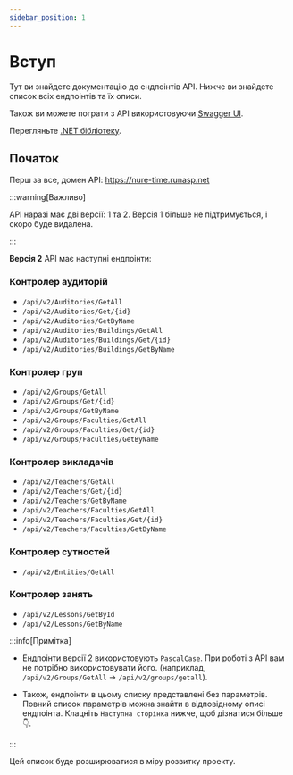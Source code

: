 ```yaml
---
sidebar_position: 1
---
```


# Вступ

Тут ви знайдете документацію до ендпоінтів API. Нижче ви знайдете список всіх ендпоінтів та їх описи.

Також ви можете пограти з API використовуючи [Swagger UI](https://nure-time.runasp.net/swagger/index.html).

Перегляньте [.NET бібліотеку](https://github.com/music-soul1-1/NureTimetableAPI.DotNetLib).


## Початок

Перш за все, домен API: https://nure-time.runasp.net

:::warning[Важливо]

API наразі має дві версії: 1 та 2. Версія 1 більше не підтримується, і скоро буде видалена.

:::

**Версія 2** API має наступні ендпоінти:

### Контролер аудиторій

* `/api/v2/Auditories/GetAll`
* `/api/v2/Auditories/Get/{id}`
* `/api/v2/Auditories/GetByName`
* `/api/v2/Auditories/Buildings/GetAll`
* `/api/v2/Auditories/Buildings/Get/{id}`
* `/api/v2/Auditories/Buildings/GetByName`

### Контролер груп

* `/api/v2/Groups/GetAll`
* `/api/v2/Groups/Get/{id}`
* `/api/v2/Groups/GetByName`
* `/api/v2/Groups/Faculties/GetAll`
* `/api/v2/Groups/Faculties/Get/{id}`
* `/api/v2/Groups/Faculties/GetByName`

### Контролер викладачів

* `/api/v2/Teachers/GetAll`
* `/api/v2/Teachers/Get/{id}`
* `/api/v2/Teachers/GetByName`
* `/api/v2/Teachers/Faculties/GetAll`
* `/api/v2/Teachers/Faculties/Get/{id}`
* `/api/v2/Teachers/Faculties/GetByName`

### Контролер сутностей

* `/api/v2/Entities/GetAll`

### Контролер занять

* `/api/v2/Lessons/GetById`
* `/api/v2/Lessons/GetByName`

:::info[Примітка]

* Ендпоінти версії 2 використовують `PascalCase`. При роботі з API вам не потрібно використовувати його. 
(наприклад, `/api/v2/Groups/GetAll` -> `/api/v2/groups/getall`).

* Також, ендпоінти в цьому списку представлені без параметрів.
Повний список параметрів можна знайти в відповідному описі ендпоінта.
Клацніть `Наступна сторінка` нижче, щоб дізнатися більше 👇.


:::

Цей список буде розширюватися в міру розвитку проекту.
